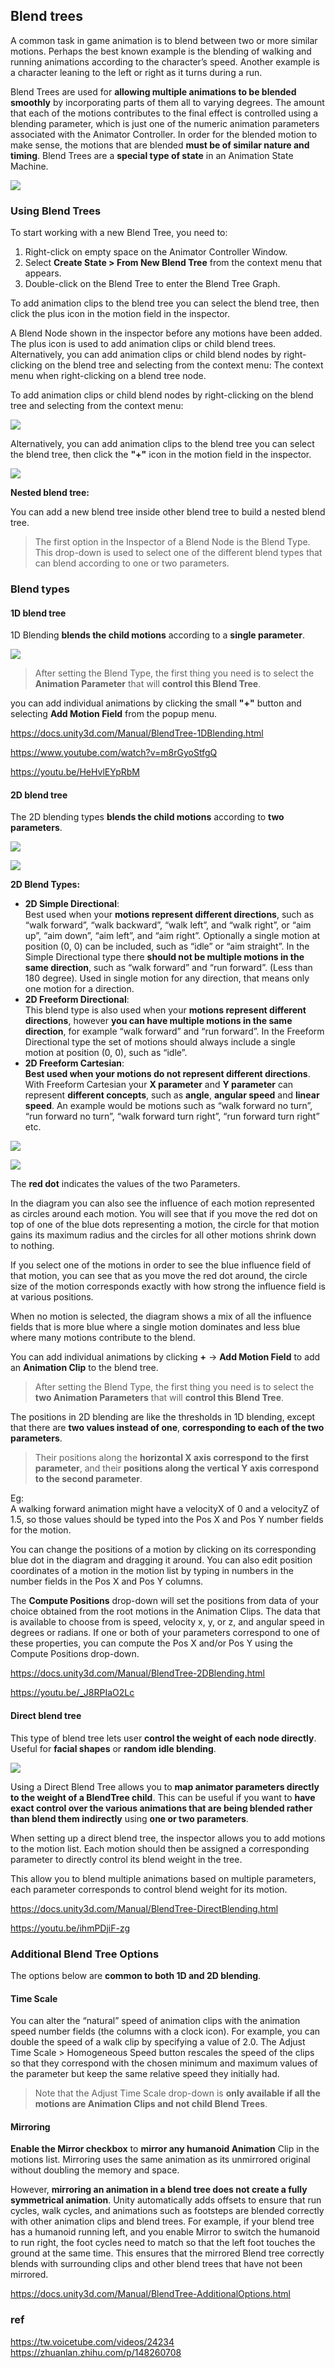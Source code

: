 ## Blend trees
A common task in game animation is to blend between two or more similar motions. Perhaps the best known example is the blending of walking and running animations according to the character’s speed. Another example is a character leaning to the left or right as it turns during a run.

Blend Trees are used for **allowing multiple animations to be blended smoothly** by incorporating parts of them all to varying degrees. The amount that each of the motions contributes to the final effect is controlled using a blending parameter, which is just one of the numeric animation parameters associated with the Animator Controller. In order for the blended motion to make sense, the motions that are blended **must be of similar nature and timing**. Blend Trees are a **special type of state** in an Animation State Machine.


![](./img/blendTree.png)
### Using Blend Trees
To start working with a new Blend Tree, you need to:

1. Right-click on empty space on the Animator Controller Window.
2. Select **Create State > From New Blend Tree** from the context menu that appears.
3. Double-click on the Blend Tree to enter the Blend Tree Graph.

To add animation clips to the blend tree you can select the blend tree, then click the plus icon in the motion field in the inspector.

A Blend Node shown in the inspector before any motions have been added. The plus icon is used to add animation clips or child blend trees.
Alternatively, you can add animation clips or child blend nodes by right-clicking on the blend tree and selecting from the context menu:
The context menu when right-clicking on a blend tree node.


To add animation clips or child blend nodes by right-clicking on the blend tree and selecting from the context menu: 

![](./img/MecanimBlendTreeInitial.png)

Alternatively, you can add animation clips to the blend tree you can select the blend tree, then click the **"+"** icon in the motion field in the inspector.

![](./img/AnimatorBlendTreeContextMenu.png)


**Nested blend tree:**

You can add a new blend tree inside other blend tree to build a nested blend tree.


> The first option in the Inspector of a Blend Node is the Blend Type. This drop-down is used to select one of the different blend types that can blend according to one or two parameters.

### Blend types

#### 1D blend tree
1D Blending **blends the child motions** according to a **single parameter**.


![](./img/1dblend.png)

> After setting the Blend Type, the first thing you need is to select the **Animation Parameter** that will **control this Blend Tree**.

you can add individual animations by clicking the small **"+"** button and selecting **Add Motion Field** from the popup menu.

https://docs.unity3d.com/Manual/BlendTree-1DBlending.html

https://www.youtube.com/watch?v=m8rGyoStfgQ

https://youtu.be/HeHvlEYpRbM


#### 2D blend tree
The 2D blending types **blends the child motions** according to **two parameters**.

![](./img/2dblend.png)

![](./img/MecanimBlendTree2DDiagram.png)

**2D Blend Types:**
- **2D Simple Directional**: \
  Best used when your **motions represent different directions**, such as “walk forward”, “walk backward”, “walk left”, and “walk right”, or “aim up”, “aim down”, “aim left”, and “aim right”. Optionally a single motion at position (0, 0) can be included, such as “idle” or “aim straight”. In the Simple Directional type there **should not be multiple motions in the same direction**, such as “walk forward” and “run forward”. (Less than 180 degree). Used in single motion for any direction, that means only one motion for a direction.
- **2D Freeform Directional**: \
  This blend type is also used when your **motions represent different directions**, however **you can have multiple motions in the same direction**, for example “walk forward” and “run forward”. In the Freeform Directional type the set of motions should always include a single motion at position (0, 0), such as “idle”.
- **2D Freeform Cartesian**: \
  **Best used when your motions do not represent different directions**. With Freeform Cartesian your **X parameter** and **Y parameter** can represent **different concepts**, such as **angle**, **angular speed** and **linear speed**. An example would be motions such as “walk forward no turn”, “run forward no turn”, “walk forward turn right”, “run forward turn right” etc.

![](./img/2dBlendtree.png)

![](./img/2dBlendTree2.png)

The **red dot** indicates the values of the two Parameters.

In the diagram you can also see the influence of each motion represented as circles around each motion. You will see that if you move the red dot on top of one of the blue dots representing a motion, the circle for that motion gains its maximum radius and the circles for all other motions shrink down to nothing.

If you select one of the motions in order to see the blue influence field of that motion, you can see that as you move the red dot around, the circle size of the motion corresponds exactly with how strong the influence field is at various positions.

When no motion is selected, the diagram shows a mix of all the influence fields that is more blue where a single motion dominates and less blue where many motions contribute to the blend.


You can add individual animations by clicking **+** -> **Add Motion Field** to add an **Animation Clip** to the blend tree.

> After setting the Blend Type, the first thing you need is to select the **two Animation Parameters**
 that will **control this Blend Tree**.

The positions in 2D blending are like the thresholds in 1D blending, except that there are **two values instead of one**, **corresponding to each of the two parameters**.

> Their positions along the **horizontal X axis correspond to the first parameter**, and their **positions along the vertical Y axis correspond to the second parameter**.


Eg: \
A walking forward animation might have a velocityX of 0 and a velocityZ of 1.5, so those values should be typed into the Pos X and Pos Y number fields for the motion.

You can change the positions of a motion by clicking on its corresponding blue dot in the diagram and dragging it around. You can also edit position coordinates of a motion in the motion list by typing in numbers in the number fields in the Pos X and Pos Y columns.

The **Compute Positions** drop-down will set the positions from data of your choice obtained from the  root motions in the Animation Clips. The data that is available to choose from is speed, velocity x, y, or z, and angular speed in degrees or radians. If one or both of your parameters correspond to one of these properties, you can compute the Pos X and/or Pos Y using the Compute Positions drop-down.


https://docs.unity3d.com/Manual/BlendTree-2DBlending.html

https://youtu.be/_J8RPIaO2Lc

#### Direct blend tree
This type of blend tree lets user **control the weight of each node directly**. Useful for **facial shapes** or **random idle blending**. 

![](./img/AnimatorDirectBlendTree.png)

Using a Direct Blend Tree allows you to **map animator parameters directly to the weight of a BlendTree child**. This can be useful if you want to **have exact control over the various animations that are being blended rather than blend them indirectly** using **one or two parameters**.

When setting up a direct blend tree, the inspector allows you to add motions to the motion list. Each motion should then be assigned a corresponding parameter to directly control its blend weight in the tree. 

This allow you to blend multiple animations based on multiple parameters, each parameter corresponds to control blend weight for its motion. 

https://docs.unity3d.com/Manual/BlendTree-DirectBlending.html

https://youtu.be/ihmPDjiF-zg

### Additional Blend Tree Options
The options below are **common to both 1D and 2D blending**.

#### Time Scale
You can alter the “natural” speed of animation clips with the animation speed number fields (the columns with a clock icon). For example, you can double the speed of a walk clip by specifying a value of 2.0. The Adjust Time Scale > Homogeneous Speed button rescales the speed of the clips so that they correspond with the chosen minimum and maximum values of the parameter but keep the same relative speed they initially had.

> Note that the Adjust Time Scale drop-down is **only available if all the motions are Animation Clips and not child Blend Trees**.

#### Mirroring
**Enable the Mirror checkbox** to **mirror any humanoid Animation** Clip in the motions list. Mirroring uses the same animation as its unmirrored original without doubling the memory and space.

However, **mirroring an animation in a blend tree does not create a fully symmetrical animation**. Unity automatically adds offsets to ensure that run cycles, walk cycles, and animations such as footsteps are blended correctly with other animation clips and blend trees. For example, if your blend tree has a humanoid running left, and you enable Mirror to switch the humanoid to run right, the foot cycles need to match so that the left foot touches the ground at the same time. This ensures that the mirrored Blend tree correctly blends with surrounding clips and other blend trees that have not been mirrored.

https://docs.unity3d.com/Manual/BlendTree-AdditionalOptions.html


### ref 
https://tw.voicetube.com/videos/24234 \
https://zhuanlan.zhihu.com/p/148260708

